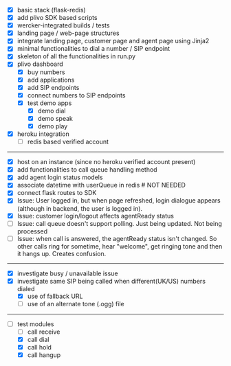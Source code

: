 - [x] basic stack (flask-redis)
- [x] add plivo SDK based scripts
- [x] wercker-integrated builds / tests
- [x] landing page / web-page structures
- [x] integrate landing page, customer page and agent page using Jinja2
- [x] minimal functionalities to dial a number / SIP endpoint
- [x] skeleton of all the functionalities in run.py
- [x] plivo dashboard
  - [x] buy numbers
  - [x] add applications
  - [x] add SIP endpoints
  - [x] connect numbers to SIP endpoints
  - [x] test demo apps
    - [x] demo dial
    - [x] demo speak
    - [x] demo play 

- [x] heroku integration
  - [ ] redis based verified account

***

- [x] host on an instance (since no heroku verified account present)
- [x] add functionalities to call queue handling method
- [x] add agent login status models
- [x] associate datetime with userQueue in redis # NOT NEEDED
- [x] connect flask routes to SDK
- [x] Issue: User logged in, but when page refreshed, login dialogue appears (although in backend, the user is logged in).
- [x] Issue: customer login/logout affects agentReady status
- [ ] Issue: call queue doesn't support polling. Just being updated. Not being processed
- [ ] Issue: when call is answered, the agentReady status isn't changed. So other calls ring for sometime, hear "welcome", get ringing tone and then it hangs up. Creates confusion.

***

- [x] investigate busy / unavailable issue
- [x] investigate same SIP being called when different(UK/US) numbers dialed
  - [x] use of fallback URL
  - [ ] use of an alternate tone (.ogg) file

***

- [ ] test modules
  - [ ] call receive 
  - [x] call dial
  - [x] call hold
  - [x] call hangup